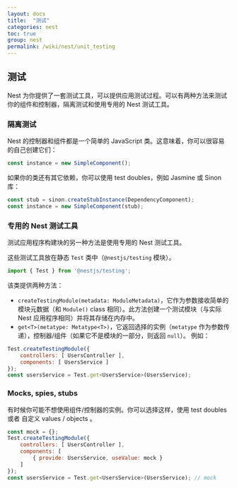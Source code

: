 ```yaml
---
layout: docs
title:  "测试"
categories: nest
toc: true
group: nest
permalink: /wiki/nest/unit_testing
---
```

## 测试

Nest 为你提供了一套测试工具，可以提供应用测试过程。可以有两种方法来测试你的组件和控制器，隔离测试和使用专用的 Nest 测试工具。

### 隔离测试

Nest 的控制器和组件都是一个简单的 JavaScript 类。这意味着，你可以很容易的自己创建它们：
```js
const instance = new SimpleComponent();
```
如果你的类还有其它依赖，你可以使用 test doubles，例如 Jasmine 或 Sinon 库：
```js
const stub = sinon.createStubInstance(DependencyComponent);
const instance = new SimpleComponent(stub);
```

### 专用的 Nest 测试工具

测试应用程序构建块的另一种方法是使用专用的 Nest 测试工具。

这些测试工具放在静态 `Test` 类中（`@nestjs/testing` 模块）。
```js
import { Test } from '@nestjs/testing';
```
该类提供两种方法：

- `createTestingModule(metadata: ModuleMetadata)`，它作为参数接收简单的模块元数据（和 `Module()` class 相同）。此方法创建一个测试模块（与实际 Nest 应用程序相同）并将其存储在内存中。
- `get<T>(metatype: Metatype<T>)`，它返回选择的实例（`metatype` 作为参数传递），控制器/组件（如果它不是模块的一部分，则返回 `null`）。
例如：
```js
Test.createTestingModule({
    controllers: [ UsersController ],
    components: [ UsersService ]
});
const usersService = Test.get<UsersService>(UsersService);
```

### Mocks, spies, stubs

有时候你可能不想使用组件/控制器的实例。你可以选择这样，使用 test doubles 或者 自定义 values / objects 。
```js
const mock = {};
Test.createTestingModule({
    controllers: [ UsersController ],
    components: [
        { provide: UsersService, useValue: mock }
    ]
});
const usersService = Test.get<UsersService>(UsersService); // mock
```
